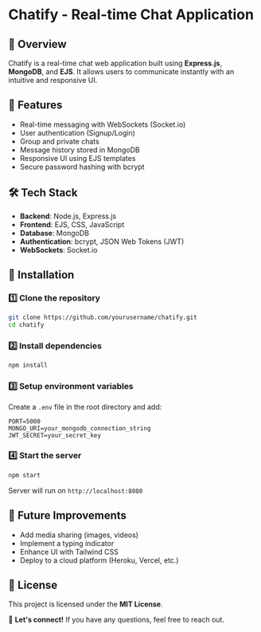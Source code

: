 # Chatify - Real-time Chat Application

## 📌 Overview
Chatify is a real-time chat web application built using **Express.js**, **MongoDB**, and **EJS**. It allows users to communicate instantly with an intuitive and responsive UI.

## 🚀 Features
- Real-time messaging with WebSockets (Socket.io)
- User authentication (Signup/Login)
- Group and private chats
- Message history stored in MongoDB
- Responsive UI using EJS templates
- Secure password hashing with bcrypt

## 🛠️ Tech Stack
- **Backend**: Node.js, Express.js
- **Frontend**: EJS, CSS, JavaScript
- **Database**: MongoDB
- **Authentication**: bcrypt, JSON Web Tokens (JWT)
- **WebSockets**: Socket.io

## 🔧 Installation

### 1️⃣ Clone the repository
```sh
git clone https://github.com/yourusername/chatify.git
cd chatify
```

### 2️⃣ Install dependencies
```sh
npm install
```

### 3️⃣ Setup environment variables
Create a `.env` file in the root directory and add:
```env
PORT=5000
MONGO_URI=your_mongodb_connection_string
JWT_SECRET=your_secret_key
```

### 4️⃣ Start the server
```sh
npm start
```
Server will run on `http://localhost:8080`

## 🚀 Future Improvements
- Add media sharing (images, videos)
- Implement a typing indicator
- Enhance UI with Tailwind CSS
- Deploy to a cloud platform (Heroku, Vercel, etc.)

## 📜 License
This project is licensed under the **MIT License**.

💬 **Let's connect!** If you have any questions, feel free to reach out.
